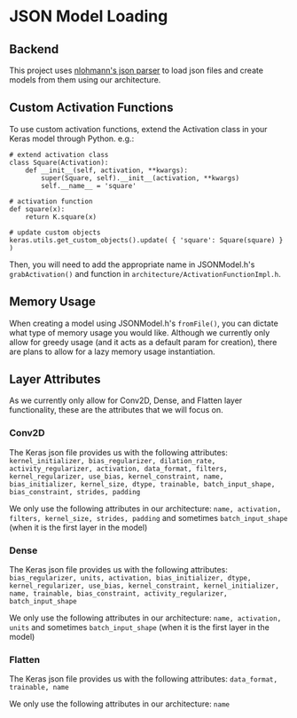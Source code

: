# JSON Model Loading 

## Backend

This project uses [nlohmann's json parser](https://github.com/nlohmann/json) to load
json files and create models from them using our architecture.

## Custom Activation Functions
To use custom activation functions, extend the Activation class in your Keras model
through Python. e.g.:
```
# extend activation class
class Square(Activation):
    def __init__(self, activation, **kwargs):
        super(Square, self).__init__(activation, **kwargs)
        self.__name__ = 'square'

# activation function
def square(x):
	return K.square(x)

# update custom objects
keras.utils.get_custom_objects().update( { 'square': Square(square) } )
```
Then, you will need to add the appropriate name in JSONModel.h's `grabActivation()`
and function in `architecture/ActivationFunctionImpl.h`. 

## Memory Usage
When creating a model using JSONModel.h's `fromFile()`, you can dictate what type of
memory usage you would like. Although we currently only allow for greedy usage (and it
acts as a default param for creation), there are plans to allow for a lazy memory usage
instantiation.

## Layer Attributes
As we currently only allow for Conv2D, Dense, and Flatten layer functionality, these are
the attributes that we will focus on.

### Conv2D
The Keras json file provides us with the following attributes:
`kernel_initializer, bias_regularizer, dilation_rate, activity_regularizer, activation, data_format, filters, kernel_regularizer, use_bias, kernel_constraint, name, bias_initializer, kernel_size, dtype, trainable, batch_input_shape, bias_constraint, strides, padding`

We only use the following attributes in our architecture:
`name, activation, filters, kernel_size, strides, padding` and sometimes `batch_input_shape` (when it is the first layer in the model)

### Dense
The Keras json file provides us with the following attributes:
`bias_regularizer, units, activation, bias_initializer, dtype, kernel_regularizer, use_bias, kernel_constraint, kernel_initializer, name, trainable, bias_constraint, activity_regularizer, batch_input_shape`

We only use the following attributes in our architecture:
`name, activation,  units` and sometimes `batch_input_shape` (when it is the first layer in the model)


### Flatten
The Keras json file provides us with the following attributes:
`data_format, trainable, name`

We only use the following attributes in our architecture:
`name`